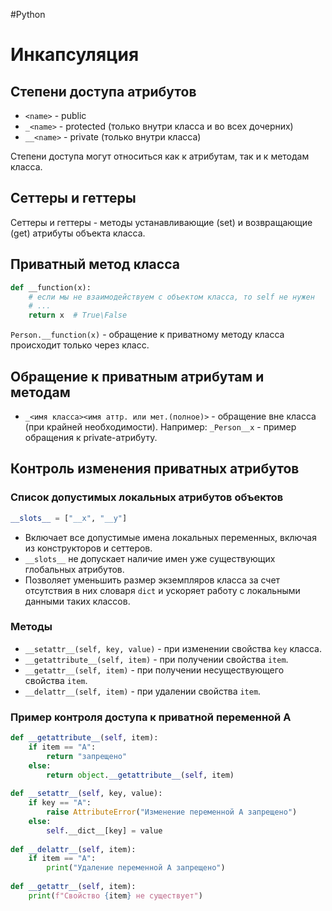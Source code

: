 #Python

# Инкапсуляция

## Степени доступа атрибутов
- `<name>` - public
- `_<name>` - protected (только внутри класса и во всех дочерних)
- `__<name>` - private (только внутри класса)

Степени доступа могут относиться как к атрибутам, так и к методам класса.

## Сеттеры и геттеры

Сеттеры и геттеры - методы устанавливающие (set) и возвращающие (get) атрибуты объекта класса.

## Приватный метод класса

```python
def __function(x):
    # если мы не взаимодействуем с объектом класса, то self не нужен
    # ...
    return x  # True\False
```

`Person.__function(x)` - обращение к приватному методу класса происходит только через класс.

## Обращение к приватным атрибутам и методам

- `_<имя класса><имя аттр. или мет.(полное)>` - обращение вне класса (при крайней необходимости).
  Например: `_Person__x` - пример обращения к private-атрибуту.

## Контроль изменения приватных атрибутов

### Список допустимых локальных атрибутов объектов

```python
__slots__ = ["__x", "__y"]
```

- Включает все допустимые имена локальных переменных, включая из конструкторов и сеттеров.
- `__slots__` не допускает наличие имен уже существующих глобальных атрибутов.
- Позволяет уменьшить размер экземпляров класса за счет отсутствия в них словаря `dict` и ускоряет работу с локальными данными таких классов.

### Методы

- `__setattr__(self, key, value)` - при изменении свойства `key` класса.
- `__getattribute__(self, item)` - при получении свойства `item`.
- `__getattr__(self, item)` - при получении несуществующего свойства `item`.
- `__delattr__(self, item)` - при удалении свойства `item`.

### Пример контроля доступа к приватной переменной A

```python
def __getattribute__(self, item):
    if item == "A":
        return "запрещено"
    else:
        return object.__getattribute__(self, item)
        
def __setattr__(self, key, value):
    if key == "A":
        raise AttributeError("Изменение переменной A запрещено")
    else:
        self.__dict__[key] = value
        
def __delattr__(self, item):
    if item == "A":
        print("Удаление переменной A запрещено")
        
def __getattr__(self, item):
    print(f"Свойство {item} не существует")
```


